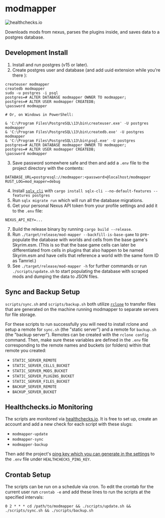 # modmapper

![healthchecks.io](https://healthchecks.io/badge/2b775ee7-2b5e-45b4-9060-094c91/Qu0gXX0s.svg)

Downloads mods from nexus, parses the plugins inside, and saves data to a postgres database.

## Development Install

1. Install and run postgres (v15 or later).
2. Create postgres user and database (and add uuid extension while you're there
   ):

```
createuser modmapper
createdb modmapper
sudo -u postgres -i psql
postgres=# ALTER DATABASE modmapper OWNER TO modmapper;
postgres=# ALTER USER modmapper CREATEDB;
\password modmapper

# Or, on Windows in PowerShell:

& 'C:\Program Files\PostgreSQL\13\bin\createuser.exe' -U postgres modmapper
& 'C:\Program Files\PostgreSQL\13\bin\createdb.exe' -U postgres modmapper
& 'C:\Program Files\PostgreSQL\13\bin\psql.exe' -U postgres
postgres=# ALTER DATABASE modmapper OWNER TO modmapper;
postgres=# ALTER USER modmapper CREATEDB;
\password modmapper
```

3. Save password somewhere safe and then and add a `.env` file to the project
   directory with the contents:

```
DATABASE_URL=postgresql://modmapper:<password>@localhost/modmapper
RUST_LOG=mod_mapper=debug
```

4. Install
   [`sqlx_cli`](https://github.com/launchbadge/sqlx/tree/master/sqlx-cli) with
   `cargo install sqlx-cli --no-default-features --features postgres`
5. Run `sqlx migrate run` which will run all the database migrations.
6. Get your personal Nexus API token from your profile settings and add it to
   the `.env` file:

```
NEXUS_API_KEY=...
```

7. Build the release binary by running `cargo build --release`.
8. Run `./target/release/mod-mapper --backfill-is-base-game` to pre-populate the
   database with worlds and cells from the base game's Skyrim.esm. (This is so
   that the base game cells can later be differentiated from cells in plugins that
   also happen to be named Skyrim.esm and have cells that reference a world with
   the same form ID as Tamriel.)
9. See `./target/release/mod-mapper -h` for further commands or run `./scripts/update.sh` to start populating the database with scraped mods and dumping the data to JSON files.

## Sync and Backup Setup

`scripts/sync.sh` and `scripts/backup.sh` both utilize [`rclone`](https://rclone.org) to transfer files that are generated on the machine running modmapper to separate servers for file storage.

For these scripts to run successfully you will need to install rclone and setup a remote for `sync.sh` (the "static server") and a remote for `backup.sh` (the "backup server"). Remotes can be created with the `rclone config` command. Then, make sure these variables are defined in the `.env` file corresponding to the remote names and buckets (or folders) within that remote you created:

- `STATIC_SERVER_REMOTE`
- `STATIC_SERVER_CELLS_BUCKET`
- `STATIC_SERVER_MODS_BUCKET`
- `STATIC_SERVER_PLUGINS_BUCKET`
- `STATIC_SERVER_FILES_BUCKET`
- `BACKUP_SERVER_REMOTE`
- `BACKUP_SERVER_BUCKET`

## Healthchecks.io Monitoring

The scripts are monitored via [healthchecks.io](https://healthchecks.io). It is free to set up, create an account and add a new check for each script with these slugs:

- `modmapper-update`
- `modmapper-sync`
- `modmapper-backup`

Then add the project's [ping key which you can generate in the settings](https://healthchecks.io/docs/slug_urls/) to the `.env` file under `HEALTHCHECKS_PING_KEY`.

## Crontab Setup

The scripts can be run on a schedule via cron. To edit the crontab for the current user run `crontab -e` and add these lines to run the scripts at the specified intervals:

```# Run modmapper update script every day at 2 am
0 2 * * * cd /path/to/modmapper && ./scripts/update.sh && ./scripts/sync.sh && ./scripts/backup.sh
```
